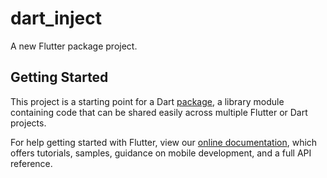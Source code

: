 # dart_inject

A new Flutter package project.

## Getting Started

This project is a starting point for a Dart
[package](https://flutter.io/developing-packages/),
a library module containing code that can be shared easily across
multiple Flutter or Dart projects.

For help getting started with Flutter, view our 
[online documentation](https://flutter.io/docs), which offers tutorials, 
samples, guidance on mobile development, and a full API reference.
